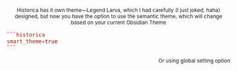 <div align="center">  
<sub>  
Historica has it own theme—Legend Larva, which I had carefully (I just joked, haha) designed, but now you have the option to use the semantic theme,   
which will change based on your current Obsidian Theme   
</sub>  
</div>  
  
````toml
```historica  
smart_theme=true  
```  
````  
  
<div align="right">  
<sub>Or using global setting option</sub>  
</div>